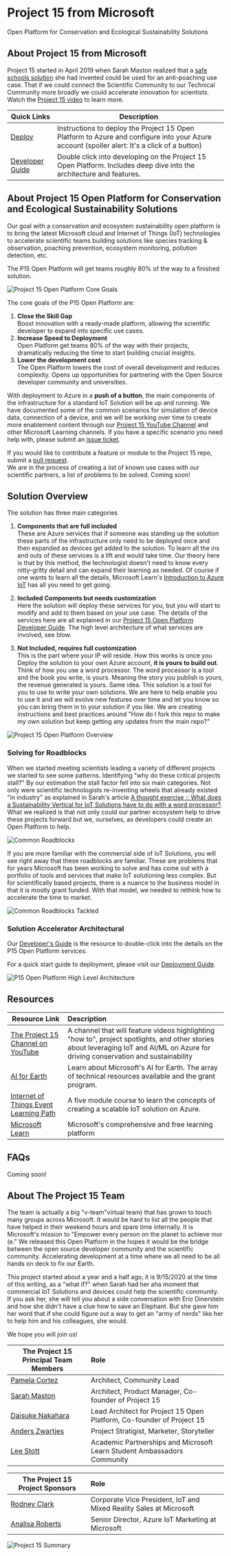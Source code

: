 
# Project 15 from Microsoft

Open Platform for Conservation and Ecological Sustainability Solutions

## About Project 15 from Microsoft

Project 15 started in April 2019 when Sarah Maston realized that a [safe schools solution](https://www.linkedin.com/pulse/what-project-edison-faqs-sarah-maston) she had invented could be used for an anti-poaching use case. That if we could connect the Scientific Community to our Technical Community more broadly we could accelerate innovation for scientists.  Watch the [Project 15 video](https://www.youtube.com/watch?v=0A4B2RIWb9o) to learn more.

| Quick Links                                          | Description                                                                                                                                  |
|------------------------------------------------------|----------------------------------------------------------------------------------------------------------------------------------------------|
| [Deploy](Deploy/Deployment.md)                       | Instructions to deploy the Project 15 Open Platform to Azure and configure into your Azure account (spoiler alert: It's a click of a button) |
| [Developer Guide](Developer-Guide/DeveloperGuide.md) | Double click into developing on the Project 15 Open Platform. Includes deep dive into the architecture and features.                  |

## About Project 15 Open Platform for Conservation and Ecological Sustainability Solutions

Our goal with a conservation and ecosystem sustainability open platform is to bring the latest Microsoft cloud and Internet of Things (IoT) technologies to accelerate  scientific teams building solutions like species tracking & observation, poaching prevention, ecosystem monitoring, pollution detection, etc.

The P15 Open Platform will get teams roughly 80% of the way to a finished solution.

![Project 15 Open Platform Core Goals](media/P15-OpenPlatform-CoreGoals.png)

The core goals of the P15 Open Platform are:

1. **Close the Skill Gap**  
    Boost innovation with a ready-made platform, allowing the scientific developer to expand into specific use cases.
1. **Increase Speed to Deployment**  
    Open Platform get teams 80% of the way with their projects, dramatically reducing the time to start building crucial insights.
1. **Lower the development cost**  
    The Open Platform lowers the cost of overall development and reduces complexity. Opens up opportunities for partnering with the Open Source developer community and universities.

With deployment to Azure in a **push of a button**, the main components of the infrastructure for a standard IoT Solution will be up and running.  We have documented some of the common scenarios for simulation of device data, connection of a device, and we will be working over time to create more enablement content through our [Project 15 YouTube Channel](https://aka.ms/project15video) and other Microsoft Learning channels.   If you have a specific scenario you need help with, please submit an [issue ticket](https://docs.github.com/en/desktop/contributing-and-collaborating-using-github-desktop/creating-an-issue-or-pull-request).  

If you would like to contribute a feature or module to the Project 15 repo, submit a [pull request](https://docs.github.com/en/desktop/contributing-and-collaborating-using-github-desktop/creating-an-issue-or-pull-request).  
We are in the process of creating a list of known use cases with our scientific partners, a list of problems to be solved. Coming soon!

## Solution Overview

The solution has three main categories

1. **Components that are full included**  
    These are Azure services that if someone was standing up the solution these parts of the infrastructure only need to be deployed once and then expanded as devices get added to the solution. To learn all the ins and outs of these services is a lift and would take time. Our theory here is that by this method, the technologist doesn't need to know every nitty-gritty detail and can expand their learning as needed. Of course if one wants to learn all the details, Microsoft Learn's [Introduction to Azure IoT](https://docs.microsoft.com/learn/paths/introduction-to-azure-iot/) has all you need to get going.  

1. **Included Components but needs customization**  
    Here the solution will deploy these services for you, but you will start to modify and add to them based on your use case. The details of the services here are all explained in our [Project 15 Open Platform Developer Guide](Developer-Guide/DeveloperGuide.md). The high level architecture of what services are involved, see blow.  

1. **Not Included, requires full customization**  
    This is the part where your IP will reside.  How this works is once you Deploy the solution to your own Azure account, **it is yours to build out**. Think of how you use a word processor. The word processor is a tool and the book you write, is yours. Meaning the story you publish is yours, the revenue generated is yours. Same idea. This solution is a tool for you to use to write your own solutions. We are here to help enable you to use it and we will evolve new features over time and let you know so you can bring them in to your solution if you like. We are creating instructions and best practices around "How do I fork this repo to make my own solution but keep getting any updates from the main repo?"  

![Project 15 Open Platform Overview](media/P15-OpenPlatform-Overview.png)

### Solving for Roadblocks

When we started meeting scientists leading a variety of different projects we started to see some patterns. Identifying "why do these critical projects stall?" By our estimation the stall factor fell into six main categories. Not only were scientific technologists re-inventing wheels that already existed "in industry" as explained in Sarah's article [A thought exercise :: What does a Sustainability Vertical for IoT Solutions have to do with a word processor?](https://www.linkedin.com/pulse/thought-exercise-what-does-sustainability-vertical-iot-sarah-maston).
What we realized is that not only could our partner ecosystem help to drive these projects forward but we, ourselves, as developers could create an Open Platform to help.

![Common Roadblocks](media/P15-OpenPlatform-CommonRoadblocks.png)

If you are more familiar with the commercial side of IoT Solutions, you will see right away that these roadblocks are familiar. These are problems that for years Microsoft has been working to solve and has come out with a portfolio of tools and services that make IoT solutioning less complex.  But for scientifically based projects, there is a nuance to the business model in that it is mostly grant funded. With that model, we needed to rethink how to accelerate the time to market.  

![Common Roadblocks Tackled](media/P15-OpenPlatform-RoadBlocksTackled.png)

### Solution Accelerator Architectural

Our [Developer's Guide](Developer-Guide/DeveloperGuide.md) is the resource to double-click into the details on the P15 Open Platform services.

For a quick start guide to deployment, please visit our [Deployment Guide](Deploy/Deployment.md).

![P15 Open Platform High Level Architecture](media/P15-OpenPlatform-HighLevelArch.png)

## Resources

| Resource Link                                                      | Description                                                                                                                                                                         |
|--------------------------------------------------------------------|:------------------------------------------------------------------------------------------------------------------------------------------------------------------------------------|
| [The Project 15 Channel on YouTube](https://aka.ms/project15video) | A channel that will feature videos highlighting "how to", project spotlights, and other stories about leveraging IoT and AI/ML on Azure for driving conservation and sustainability |
| [AI for Earth](https://aka.ms/aiforearth)                           | Learn about Microsoft's AI for Earth. The array of technical resources available and the grant program.                                                                             |
| [Internet of Things Event Learning Path](https://aka.ms/iotlp)      | A five module course to learn the concepts of creating a scalable IoT solution on Azure.                                                                                            |
| [Microsoft Learn](https://aka.ms/learn)                             | Microsoft's comprehensive and free learning platform                                                                                                                                |

## FAQs

Coming soon!  

## About The Project 15 Team

The team is actually a big "v-team"virtual team) that has grown to touch many groups across Microsoft. It would be hard to list all the people that have helped in their weekend hours and spare time internally. It is Microsoft's mission to "Empower every person on the planet to achieve mor (e."  We released this Open Platform in the hopes it would be the bridge between the open source developer community and the scientific community. Accelerating development at a time where we all need to be all hands on deck to fix our Earth.  

This project started about a year and a half ago, it is 9/15/2020 at the time of this writing, as a "what if?" when Sarah had her aha moment that commercial IoT Solutions and devices could help the scientific community. If you ask her, she will tell you about a side conversation with Eric Dinerstein and how she didn't have a clue how to save an Elephant. But she gave him her word that if she could figure out a way to get an "army of nerds" like her to help him and his colleagues, she would.  

We hope you will join us!  

| The Project 15 Principal Team Members                                      | Role                                                                   |
|----------------------------------------------------------------------------|:-----------------------------------------------------------------------|
| [Pamela Cortez](https://www.linkedin.com/in/pamelacortezhellotechie/)      | Architect, Community Lead                                              |
| [Sarah Maston](https://www.linkedin.com/in/smwmaston/)                     | Architect, Product Manager, Co-founder of Project 15                   |
| [Daisuke Nakahara](https://www.linkedin.com/in/daisuke-nakahara-0a997818/) | Lead Architect for Project 15 Open Platform, Co-founder of Project 15  |
| [Anders Zwartjes](https://www.linkedin.com/in/anderszwartjes/)             | Project Stratigist, Marketer, Storyteller                              |                     
| [Lee Stott](https://www.linkedin.com/in/leestott/)                         | Academic Partnerships and Microsoft Learn Student Ambassadors Community|

| The Project 15 Project Sponsors                                   | Role                                                               |
|-------------------------------------------------------------------|:-------------------------------------------------------------------|
| [Rodney Clark](https://www.linkedin.com/in/rodney-clark-4b69b16/) | Corporate Vice President, IoT and Mixed Reality Sales at Microsoft |
| [Analisa Roberts](https://www.linkedin.com/in/analisa-roberts/)   | Senior Director, Azure IoT Marketing at Microsoft                  |

![Project 15 Summary](media/P15-OpenPlatform-Summary.png)
